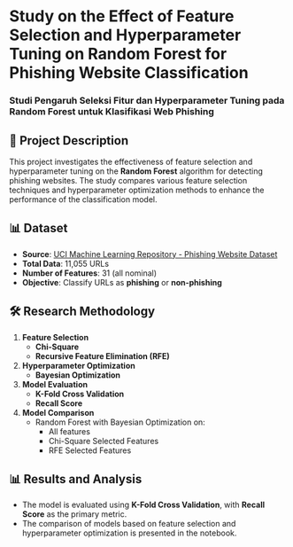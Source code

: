 # Study on the Effect of Feature Selection and Hyperparameter Tuning on Random Forest for Phishing Website Classification  
### Studi Pengaruh Seleksi Fitur dan Hyperparameter Tuning pada Random Forest untuk Klasifikasi Web Phishing

## 📖 Project Description
This project investigates the effectiveness of feature selection and hyperparameter tuning on the **Random Forest** algorithm for detecting phishing websites. The study compares various feature selection techniques and hyperparameter optimization methods to enhance the performance of the classification model.

## 📊 Dataset
- **Source**: [UCI Machine Learning Repository - Phishing Website Dataset](https://archive.ics.uci.edu/dataset/327/phishing+websites)
- **Total Data**: 11,055 URLs
- **Number of Features**: 31 (all nominal)
- **Objective**: Classify URLs as **phishing** or **non-phishing**

## 🛠 Research Methodology
1. **Feature Selection**
   - **Chi-Square**
   - **Recursive Feature Elimination (RFE)**
2. **Hyperparameter Optimization**
   - **Bayesian Optimization**
3. **Model Evaluation**
   - **K-Fold Cross Validation**
   - **Recall Score**
4. **Model Comparison**
   - Random Forest with Bayesian Optimization on:
     - All features
     - Chi-Square Selected Features
     - RFE Selected Features

## 📊 Results and Analysis
- The model is evaluated using **K-Fold Cross Validation**, with **Recall Score** as the primary metric.
- The comparison of models based on feature selection and hyperparameter optimization is presented in the notebook.
